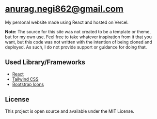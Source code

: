 # anurag.negi862@gmail.com

My personal website made using React and hosted on Vercel.

**Note:** The source for this site was not created to be a template or theme, but for my own use. Feel free to take whatever inspiration from it that you want, but this code was not written with the intention of being cloned and deployed. As such, I do not provide support or guidance for doing that.

## Used Library/Frameworks

- [React](https://react.dev/)
- [Tailwind CSS](https://tailwindcss.com/)
- [Bootstrap Icons](https://icons.getbootstrap.com/)


## License

This project is open source and available under the MIT License.